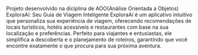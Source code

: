 Projeto desenvolvido na diciplina de AOO(Análise Orientada a Objetos)
ExploraAí: Seu Guia de Viagem Inteligente
ExploraAí é um aplicativo intuitivo que personaliza sua experiência de viagem, oferecendo recomendações de locais turísticos, hotéis acessíveis e restaurantes com base na sua localização e preferências. Perfeito para viajantes e entusiastas, ele simplifica a descoberta e o planejamento de roteiros, garantindo que você encontre exatamente o que procura para sua próxima aventura.

